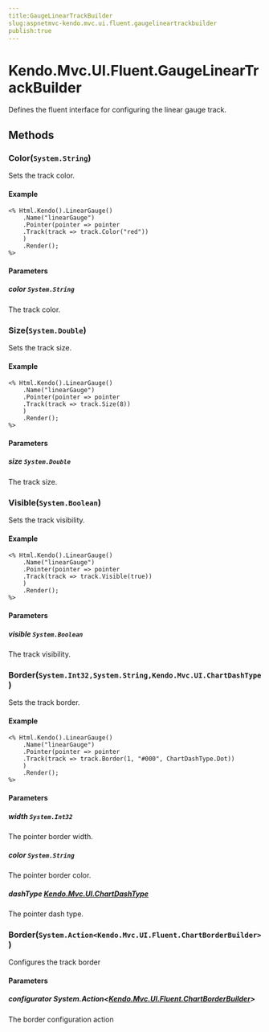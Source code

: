 ```yaml
---
title:GaugeLinearTrackBuilder
slug:aspnetmvc-kendo.mvc.ui.fluent.gaugelineartrackbuilder
publish:true
---
```


# Kendo.Mvc.UI.Fluent.GaugeLinearTrackBuilder
Defines the fluent interface for configuring the linear gauge track.



## Methods

### Color(`System.String`)
Sets the track color.


#### Example

    <% Html.Kendo().LinearGauge()
        .Name("linearGauge")
        .Pointer(pointer => pointer
        .Track(track => track.Color("red"))
        )
        .Render();
    %>
        


#### Parameters

##### color `System.String`
The track color.




### Size(`System.Double`)
Sets the track size.


#### Example

    <% Html.Kendo().LinearGauge()
        .Name("linearGauge")
        .Pointer(pointer => pointer
        .Track(track => track.Size(8))
        )
        .Render();
    %>
        


#### Parameters

##### size `System.Double`
The track size.




### Visible(`System.Boolean`)
Sets the track visibility.


#### Example

    <% Html.Kendo().LinearGauge()
        .Name("linearGauge")
        .Pointer(pointer => pointer
        .Track(track => track.Visible(true))
        )
        .Render();
    %>
        


#### Parameters

##### visible `System.Boolean`
The track visibility.




### Border(`System.Int32,System.String,Kendo.Mvc.UI.ChartDashType`)
Sets the track border.


#### Example

    <% Html.Kendo().LinearGauge()
        .Name("linearGauge")
        .Pointer(pointer => pointer
        .Track(track => track.Border(1, "#000", ChartDashType.Dot))
        )
        .Render();
    %>
        


#### Parameters

##### width `System.Int32`
The pointer border width.

##### color `System.String`
The pointer border color.

##### dashType [Kendo.Mvc.UI.ChartDashType](/api/wrappers/aspnet-mvc/Kendo.Mvc.UI/ChartDashType)
The pointer dash type.




### Border(`System.Action<Kendo.Mvc.UI.Fluent.ChartBorderBuilder>`)
Configures the track border



#### Parameters

##### configurator System.Action<[Kendo.Mvc.UI.Fluent.ChartBorderBuilder](/api/wrappers/aspnet-mvc/Kendo.Mvc.UI.Fluent/ChartBorderBuilder)>
The border configuration action





